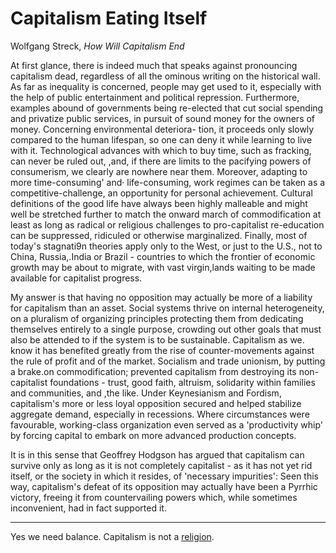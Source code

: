 # Capitalism Eating Itself

Wolfgang Streck, *How Will Capitalism End*

At first glance, there is indeed much that speaks against pronouncing
capitalism dead, regardless of all the ominous writing on the
historical wall. As far as inequality is concerned, people may get
used to it, especially with the help of public entertainment and
political repression. Furthermore, examples abound of governments
being re-elected that cut social spending and privatize public
services, in pursuit of sound money for the owners of
money. Concerning environmental deteriora- tion, it proceeds only
slowly compared to the human lifespan, so one can deny it while
learning to live with it. Technological advances with which to buy
time, such as fracking, can never be ruled out, ,and, if there are
limits to the pacifying powers of consumerism, we clearly are nowhere
near them.  Moreover, adapting to more time-consuming' and·
life-consuming, work regimes can be taken as a competitive-challenge,
an opportunity for personal achievement. Cultural definitions of the
good life have always been highly malleable and might well be
stretched further to match the onward march of commodification at
least as long as radical or religious challenges to pro-capitalist
re-education can be suppressed, ridiculed or otherwise marginalized.
Finally, most of today's stagnati9n theories apply only to the West,
or just to the U.S., not to China, Russia,.India or Brazil - countries
to which the frontier of economic growth may be about to migrate, with
vast virgin,lands waiting to be made available for capitalist
progress.

My answer is that having no opposition may actually be more of a
liability for capitalism than an asset. Social systems thrive on
internal heterogeneity, on a pluralism of organizing principles
protecting them from dedicating themselves entirely to a single
purpose, crowding out other goals that must also be attended to if the
system is to be sustainable. Capitalism as we. know it has benefited
greatly from the rise of counter-movements against the rule of profit
and of the market. Socialism and trade unionism, by putting a brake.on
commodification; prevented capitalism from destroying its
non-capitalist foundations - trust, good faith, altruism, solidarity
within families and communities, and ,the like. Under Keynesianism and
Fordism, capitalism's more or less loyal opposition secured and helped
stabilize aggregate demand, especially in recessions. Where
circumstances were favourable, working-class organization even served
as a 'productivity whip' by forcing capital to embark on more
advanced production concepts.

It is in this sense that Geoffrey Hodgson has argued that capitalism
can survive only as long as it is not completely capitalist - as it
has not yet rid itself, or the society in which it resides, of
'necessary impurities': Seen this way, capitalism's defeat of its
opposition may actually have been a Pyrrhic victory, freeing it from
countervailing powers which, while sometimes inconvenient, had in fact
supported it.

----

Yes we need balance. Capitalism is not a [religion](https://m.youtube.com/watch?v=mSuQ-AyiicA).

